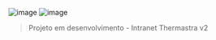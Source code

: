 ![image](https://github.com/user-attachments/assets/349964e8-0f8a-4e1f-a56d-ea98ec9eba4e)
![image](https://github.com/user-attachments/assets/646b7ebc-ca2e-4a79-ad1a-aa939874435c)



> Projeto em desenvolvimento - Intranet Thermastra v2

